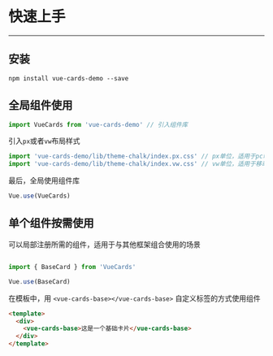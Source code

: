 # 快速上手

----

## 安装

```
npm install vue-cards-demo --save
```

## 全局组件使用

```js
import VueCards from 'vue-cards-demo' // 引入组件库
```

引入`px`或者`vw`布局样式

```js
import 'vue-cards-demo/lib/theme-chalk/index.px.css' // px单位，适用于pc端布局
import 'vue-cards-demo/lib/theme-chalk/index.vw.css' // vw单位，适用于移动端布局
```
最后，全局使用组件库
```js
Vue.use(VueCards)
```


## 单个组件按需使用


可以局部注册所需的组件，适用于与其他框架组合使用的场景


```js

import { BaseCard } from 'VueCards'

Vue.use(BaseCard)

```


在模板中，用 `<vue-cards-base></vue-cards-base>` 自定义标签的方式使用组件

```html
<template>
  <div>
    <vue-cards-base>这是一个基础卡片</vue-cards-base>
  </div>
</template>
```


